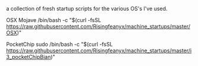 a collection of fresh startup scripts for the various OS's I've used.

 OSX Mojave
/bin/bash -c "$(curl -fsSL https://raw.githubusercontent.com/Risingfeanyx/machine_startups/master/OSX)"

PocketChip
 sudo /bin/bash -c "$(curl -fsSL https://raw.githubusercontent.com/Risingfeanyx/machine_startups/master/i3_pocketChipBian)"
